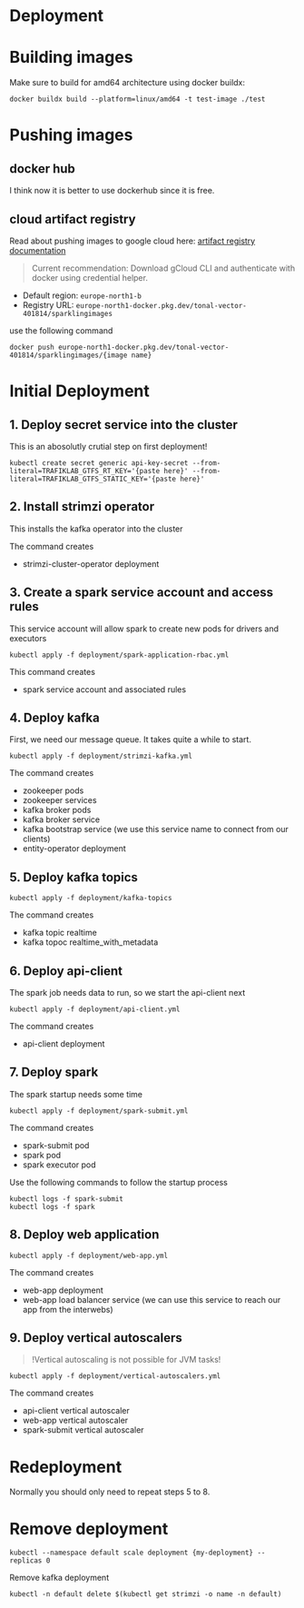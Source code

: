 # Deployment

# Building images

Make sure to build for amd64 architecture using docker buildx:

```
docker buildx build --platform=linux/amd64 -t test-image ./test
```

# Pushing images

## docker hub

I think now it is better to use dockerhub since it is free.

## cloud artifact registry
Read about pushing images to google cloud here: [artifact registry documentation](https://cloud.google.com/artifact-registry/docs/docker/pushing-and-pulling#pushing)

> Current recommendation: Download gCloud CLI and authenticate with docker using credential helper.

- Default region: `europe-north1-b`
- Registry URL: `europe-north1-docker.pkg.dev/tonal-vector-401814/sparklingimages`

use the following command
```
docker push europe-north1-docker.pkg.dev/tonal-vector-401814/sparklingimages/{image name}
```

# Initial Deployment

## 1. Deploy secret service into the cluster

This is an abosolutly crutial step on first deployment!
```
kubectl create secret generic api-key-secret --from-literal=TRAFIKLAB_GTFS_RT_KEY='{paste here}' --from-literal=TRAFIKLAB_GTFS_STATIC_KEY='{paste here}'
```

## 2. Install strimzi operator
This installs the kafka operator into the cluster

The command creates
-  strimzi-cluster-operator deployment

## 3. Create a spark service account and access rules
This service account will allow spark to create new pods for drivers and executors
```
kubectl apply -f deployment/spark-application-rbac.yml
```
This command creates
- spark service account and associated rules

## 4. Deploy kafka
First, we need our message queue. It takes quite a while to start.
```
kubectl apply -f deployment/strimzi-kafka.yml
```
The command creates
- zookeeper pods
- zookeeper services
- kafka broker pods
- kafka broker service
- kafka bootstrap service (we use this service name to connect from our clients)
- entity-operator deployment

## 5. Deploy kafka topics
```
kubectl apply -f deployment/kafka-topics
```
The command creates
- kafka topic realtime
- kafka topoc realtime_with_metadata

## 6. Deploy api-client
The spark job needs data to run, so we start the api-client next
```
kubectl apply -f deployment/api-client.yml
```
The command creates
- api-client deployment

## 7. Deploy spark
The spark startup needs some time
```
kubectl apply -f deployment/spark-submit.yml
```
The command creates
- spark-submit pod
- spark pod
- spark executor pod

Use the following commands to follow the startup process
```
kubectl logs -f spark-submit
kubectl logs -f spark
```

## 8. Deploy web application
```
kubectl apply -f deployment/web-app.yml
```
The command creates
- web-app deployment
- web-app load balancer service (we can use this service to reach our app from the interwebs)

## 9. Deploy vertical autoscalers

> !Vertical autoscaling is not possible for JVM tasks!
```
kubectl apply -f deployment/vertical-autoscalers.yml
```
The command creates
- api-client vertical autoscaler
- web-app vertical autoscaler
- spark-submit vertical autoscaler

# Redeployment

Normally you should only need to repeat steps 5 to 8.

# Remove deployment
```
kubectl --namespace default scale deployment {my-deployment} --replicas 0
```

Remove kafka deployment
```
kubectl -n default delete $(kubectl get strimzi -o name -n default)
```
